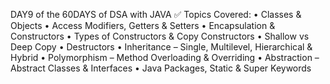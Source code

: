 DAY9 of the 60DAYS of DSA with JAVA 
✅ Topics Covered:
• Classes & Objects
• Access Modifiers, Getters & Setters
• Encapsulation & Constructors
• Types of Constructors & Copy Constructors
• Shallow vs Deep Copy
• Destructors
• Inheritance – Single, Multilevel, Hierarchical & Hybrid
• Polymorphism – Method Overloading & Overriding
• Abstraction – Abstract Classes & Interfaces
• Java Packages, Static & Super Keywords
